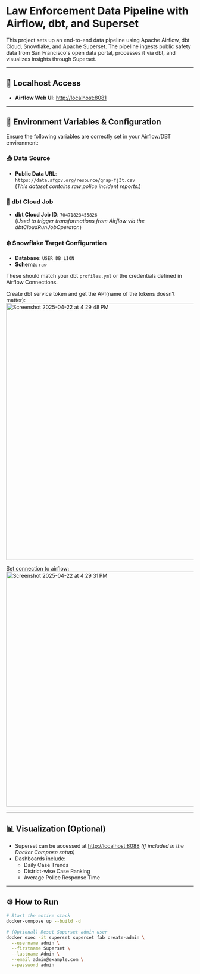 # Law Enforcement Data Pipeline with Airflow, dbt, and Superset

This project sets up an end-to-end data pipeline using Apache Airflow, dbt Cloud, Snowflake, and Apache Superset. The pipeline ingests public safety data from San Francisco's open data portal, processes it via dbt, and visualizes insights through Superset.

---

## 🔗 Localhost Access

- **Airflow Web UI**: [http://localhost:8081](http://localhost:8081)

---

## 🧩 Environment Variables & Configuration

Ensure the following variables are correctly set in your Airflow/DBT environment:

### 📥 Data Source

- **Public Data URL**:  
  `https://data.sfgov.org/resource/gnap-fj3t.csv`  
  (_This dataset contains raw police incident reports._)

### 🧠 dbt Cloud Job

- **dbt Cloud Job ID**: `70471823455826`  
  (_Used to trigger transformations from Airflow via the dbtCloudRunJobOperator._)

### ❄️ Snowflake Target Configuration

- **Database**: `USER_DB_LION`  
- **Schema**: `raw`

These should match your dbt `profiles.yml` or the credentials defined in Airflow Connections.

Create dbt service token and get the API(name of the tokens doesn’t matter): 
<img width="691" alt="Screenshot 2025-04-22 at 4 29 48 PM" src="https://github.com/user-attachments/assets/df7bf324-d578-4113-b7d8-c567418cc725" />

Set connection to airflow:
<img width="632" alt="Screenshot 2025-04-22 at 4 29 31 PM" src="https://github.com/user-attachments/assets/94e2242b-b353-4d05-ab60-f557be24fb33" />

---

## 📊 Visualization (Optional)

- Superset can be accessed at [http://localhost:8088](http://localhost:8088) _(if included in the Docker Compose setup)_
- Dashboards include:
  - Daily Case Trends
  - District-wise Case Ranking
  - Average Police Response Time

---

## ⚙️ How to Run

```bash
# Start the entire stack
docker-compose up --build -d

# (Optional) Reset Superset admin user
docker exec -it superset superset fab create-admin \
  --username admin \
  --firstname Superset \
  --lastname Admin \
  --email admin@example.com \
  --password admin
